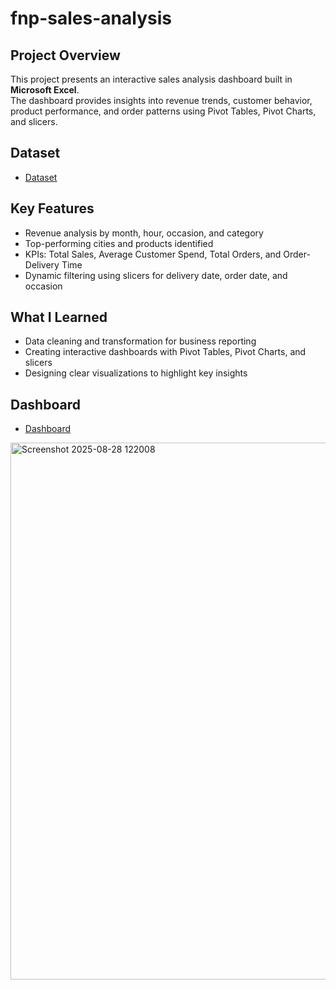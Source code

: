 # fnp-sales-analysis

## Project Overview  
This project presents an interactive sales analysis dashboard built in **Microsoft Excel**.  
The dashboard provides insights into revenue trends, customer behavior, product performance, and order patterns using Pivot Tables, Pivot Charts, and slicers. 

## Dataset
- <a href="https://github.com/Neeraj-Dangwal/fnp-sales-analysis/blob/main/fnp_sales_project.xlsx">Dataset</a>

## Key Features  
- Revenue analysis by month, hour, occasion, and category  
- Top-performing cities and products identified  
- KPIs: Total Sales, Average Customer Spend, Total Orders, and Order-Delivery Time  
- Dynamic filtering using slicers for delivery date, order date, and occasion  

## What I Learned  
- Data cleaning and transformation for business reporting  
- Creating interactive dashboards with Pivot Tables, Pivot Charts, and slicers  
- Designing clear visualizations to highlight key insights  

## Dashboard
- <a href="https://github.com/Neeraj-Dangwal/fnp-sales-analysis/blob/main/Screenshot%202025-08-28%20122008.png">Dashboard</a>

<img width="1854" height="859" alt="Screenshot 2025-08-28 122008" src="https://github.com/user-attachments/assets/9908e1fd-23ec-471f-b004-6dd9561d9a35" />
